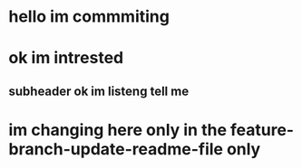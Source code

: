 # hello im commmiting  
# ok im intrested
## subheader ok im listeng tell me


# im changing here only in the feature-branch-update-readme-file only
